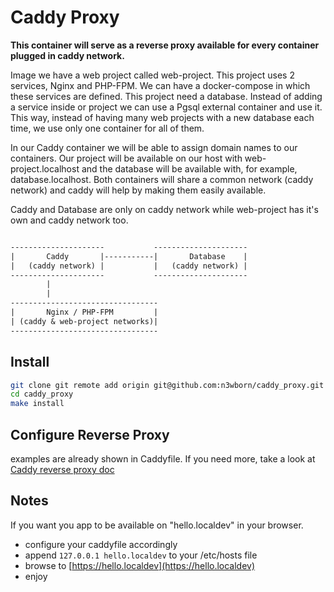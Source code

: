 # Caddy Proxy

**This container will serve as a reverse proxy available for every container
plugged in caddy network.**

Image we have a web project called web-project.
This project uses 2 services, Nginx and PHP-FPM.
We can have a docker-compose in which these services are defined.
This project need a database. Instead of adding a service inside or project
we can use a Pgsql external container and use it.
This way, instead of having many web projects with a new database each time,
we use only one container for all of them.

In our Caddy container we will be able to assign domain names
to our containers.
Our project will be available on our host with web-project.localhost
and the database will be available with, for example, database.localhost.
Both containers will share a common network (caddy network) and caddy will
help by making them easily available.

Caddy and Database are only on caddy network while web-project has it's own
and caddy network too.

```txt

---------------------           ---------------------
|       Caddy       |-----------|       Database    |
|   (caddy network) |           |   (caddy network) |
---------------------           ---------------------
        |
        |
---------------------------------
|       Nginx / PHP-FPM         |
| (caddy & web-project networks)|
---------------------------------
```

## Install

```bash
git clone git remote add origin git@github.com:n3wborn/caddy_proxy.git
cd caddy_proxy
make install
```

## Configure Reverse Proxy

examples are already shown in Caddyfile.
If you need more, take a look at [Caddy reverse proxy doc](https://caddyserver.com/docs/caddyfile/directives/reverse_proxy)

## Notes

If you want you app to be available on "hello.localdev" in your browser.

- configure your caddyfile accordingly
- append `127.0.0.1 hello.localdev` to your /etc/hosts file
- browse to [https://hello.localdev](https://hello.localdev)
- enjoy
